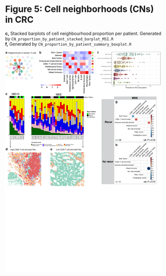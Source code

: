 # Figure 5: Cell neighborhoods (CNs) in CRC

**c,** Stacked barplots of cell neighbourhood proportion per patient. Generated by `CN_proportion_by_patient_stacked_barplot_MSI.R` <br>
**f,** Generated by `CN_proportion_by_patient_summary_boxplot.R` <br>

![Figure 5](Figure_5.png)